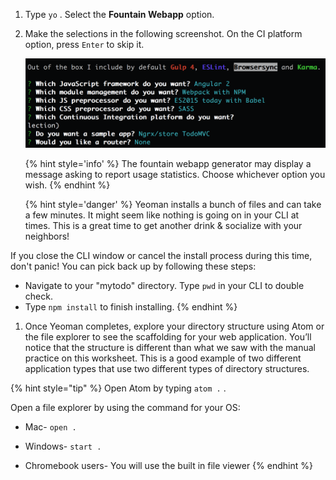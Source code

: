 1. Type `yo` <i class="fa fa-share fa-rotate-180"></i>. Select the **Fountain Webapp** option.

1. Make the selections in the following screenshot. On the CI platform option, press `Enter` to skip it.
   
   ![](images/fountain-webapp-options.png)

   {% hint style='info' %}
The fountain webapp generator may display a message asking to report usage statistics. Choose whichever option you wish.
   {% endhint %}

   {% hint style='danger' %}
Yeoman installs a bunch of files and can take a few minutes. It might seem like nothing is going on in your CLI at times. This is a great time to get another drink & socialize with your neighbors!

If you close the CLI window or cancel the install process during this time, don't panic! 
You can pick back up by following these steps:
 - Navigate to your "mytodo" directory. Type `pwd` <i class="fa fa-share fa-rotate-180"></i> in your CLI to double check.
 - Type `npm install` <i class="fa fa-share fa-rotate-180"></i> to finish installing.
  {% endhint %}

1.  Once Yeoman completes, explore your directory structure using Atom or the file explorer to see the scaffolding for your web application. You’ll notice that the structure is different than what we saw with the manual practice on this worksheet. This is a good example of two different application types that use two different types of directory structures.

  {% hint style="tip" %}
Open Atom by typing `atom .` <i class="fa fa-share fa-rotate-180"></i>.

Open a file explorer by using the command for your OS:
   - Mac- `open .` <i class="fa fa-share fa-rotate-180"></i>

   - Windows- `start .` <i class="fa fa-share fa-rotate-180"></i>

   - Chromebook users- You will use the built in file viewer
  {% endhint %}

  